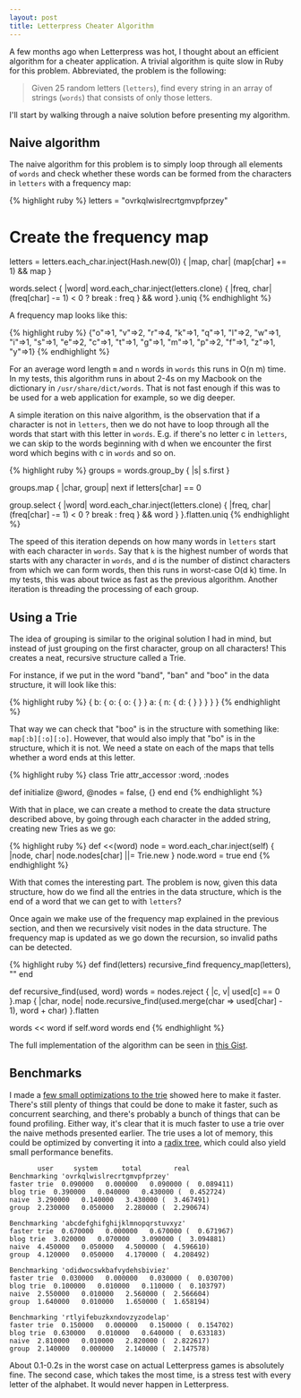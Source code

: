 ```yaml
---
layout: post
title: Letterpress Cheater Algorithm
---
```


A few months ago when Letterpress was hot, I thought about an efficient algorithm
for a cheater application. A trivial algorithm is quite slow in Ruby for this
problem. Abbreviated, the problem is the following:

> Given 25 random letters (`letters`), find every string in an array of strings (`words`) that
> consists of only those letters. 

I'll start by walking through a naive solution before presenting my algorithm.

## Naive algorithm

The naive algorithm for this problem is to simply loop through all elements of
`words` and check whether these words can be formed from the characters in
`letters` with a frequency map:

{% highlight ruby %}
letters = "ovrkqlwislrecrtgmvpfprzey"

# Create the frequency map
letters = letters.each_char.inject(Hash.new(0)) { |map, char| (map[char] += 1) && map }

words.select { |word|
  word.each_char.inject(letters.clone) { |freq, char| 
    (freq[char] -= 1) < 0 ? break : freq
  } && word
}.uniq
{% endhighlight %}

A frequency map looks like this:

{% highlight ruby %}
{"o"=>1, "v"=>2, "r"=>4, "k"=>1, "q"=>1, "l"=>2, "w"=>1, "i"=>1, 
"s"=>1, "e"=>2, "c"=>1, "t"=>1, "g"=>1, "m"=>1, "p"=>2, "f"=>1,
"z"=>1, "y"=>1}
{% endhighlight %}

For an average word length `m` and `n` words in `words` this runs in O(n m)
time.  In my tests, this algorithm runs in about 2-4s on my Macbook on the
dictionary in `/usr/share/dict/words`. That is not fast enough if this was to be
used for a web application for example, so we dig deeper.

A simple iteration on this naive algorithm, is the observation that if a
character is not in `letters`, then we do not have to loop through all the words
that start with this letter in `words`. E.g. if there's no letter c in
`letters`, we can skip to the words beginning with d when we encounter the first
word which begins with c in `words` and so on.

{% highlight ruby %}
groups = words.group_by { |s| s.first }

groups.map { |char, group|
  next if letters[char] == 0

  group.select { |word|
    word.each_char.inject(letters.clone) { |freq, char| 
      (freq[char] -= 1) < 0 ? break : freq
    } && word
  }
}.flatten.uniq
{% endhighlight %}

The speed of this iteration depends on how many words in `letters` start with
each character in `words`. Say that `k` is the highest number of words that
starts with any character in `words`, and `d` is the number of distinct
characters from which we can form words, then this runs in worst-case O(d k)
time. In my tests, this was about twice as fast as the previous algorithm.
Another iteration is threading the processing of each group.

## Using a Trie

The idea of grouping is similar to the original solution I had in mind, but
instead of just grouping on the first character, group on all characters! This
creates a neat, recursive structure called a Trie. 

For instance, if we put in the word "band", "ban" and "boo" in the data
structure, it will look like this:

{% highlight ruby %}
{
  b: {
    o: {
      o: {
      }
    }
    a: {
      n: {
        d: {
        }
      }
    }
  }
}
{% endhighlight %}

That way we can check that "boo" is in the structure with something like:
`map[:b][:o][:o]`. However, that would also imply that "bo" is in the structure,
which it is not. We need a state on each of the maps that tells whether a word
ends at this letter. 

{% highlight ruby %}
class Trie
  attr_accessor :word, :nodes

  def initialize
    @word, @nodes = false, {}
  end
end
{% endhighlight %}

With that in place, we can create a method to create the data structure
described above, by going through each character in the added string, creating
new Tries as we go:

{% highlight ruby %}
def <<(word)
  node = word.each_char.inject(self) { |node, char| 
    node.nodes[char] ||= Trie.new 
  }
  node.word = true
end
{% endhighlight %}

With that comes the interesting part. The problem is now, given this data
structure, how do we find all the entries in the data structure, which is the
end of a word that we can get to with `letters`?

Once again we make use of the frequency map explained in the previous section,
and then we recursively visit nodes in the data structure. The frequency map is
updated as we go down the recursion, so invalid paths can be detected.

{% highlight ruby %}
def find(letters)
  recursive_find frequency_map(letters), ""
end

def recursive_find(used, word)
  words = nodes.reject { |c, v| used[c] == 0 }.map { |char, node|
  node.recursive_find(used.merge(char => used[char] - 1),
                      word + char)
  }.flatten

  words << word if self.word
  words
end
{% endhighlight %}

The full implementation of the algorithm can be seen in [this
Gist](https://gist.github.com/Sirupsen/6481936#file-gistfile1-rb-L3-L31).

## Benchmarks

I made a [few small optimizations to the
trie](https://gist.github.com/Sirupsen/6481936) showed here to make it faster.
There's still plenty of things that could be done to make it faster, such as
concurrent searching, and there's probably a bunch of things that can be found
profiling. Either way, it's clear that it is much faster to use a trie over the
naive methods presented earlier. The trie uses a lot of memory, this could be
optimized by converting it into a [radix
tree](http://en.wikipedia.org/wiki/Radix_tree), which could also yield small
performance benefits.

           user     system      total        real
    Benchmarking 'ovrkqlwislrecrtgmvpfprzey'
    faster trie  0.090000   0.000000   0.090000 (  0.089411)
    blog trie  0.390000   0.040000   0.430000 (  0.452724)
    naive  3.290000   0.140000   3.430000 (  3.467491)
    group  2.230000   0.050000   2.280000 (  2.290674)

    Benchmarking 'abcdefghifghijklmnopqrstuvxyz'
    faster trie  0.670000   0.000000   0.670000 (  0.671967)
    blog trie  3.020000   0.070000   3.090000 (  3.094881)
    naive  4.450000   0.050000   4.500000 (  4.596610)
    group  4.120000   0.050000   4.170000 (  4.208492)

    Benchmarking 'odidwocswkbafvydehsbiviez'
    faster trie  0.030000   0.000000   0.030000 (  0.030700)
    blog trie  0.100000   0.010000   0.110000 (  0.103797)
    naive  2.550000   0.010000   2.560000 (  2.566604)
    group  1.640000   0.010000   1.650000 (  1.658194)

    Benchmarking 'rtlyifebuzkxndovzyzodelap'
    faster trie  0.150000   0.000000   0.150000 (  0.154702)
    blog trie  0.630000   0.010000   0.640000 (  0.633183)
    naive  2.810000   0.010000   2.820000 (  2.822617)
    group  2.140000   0.000000   2.140000 (  2.147578)


About 0.1-0.2s in the worst case on actual Letterpress games is absolutely fine.
The second case, which takes the most time, is a stress test with every letter of
the alphabet. It would never happen in Letterpress.
